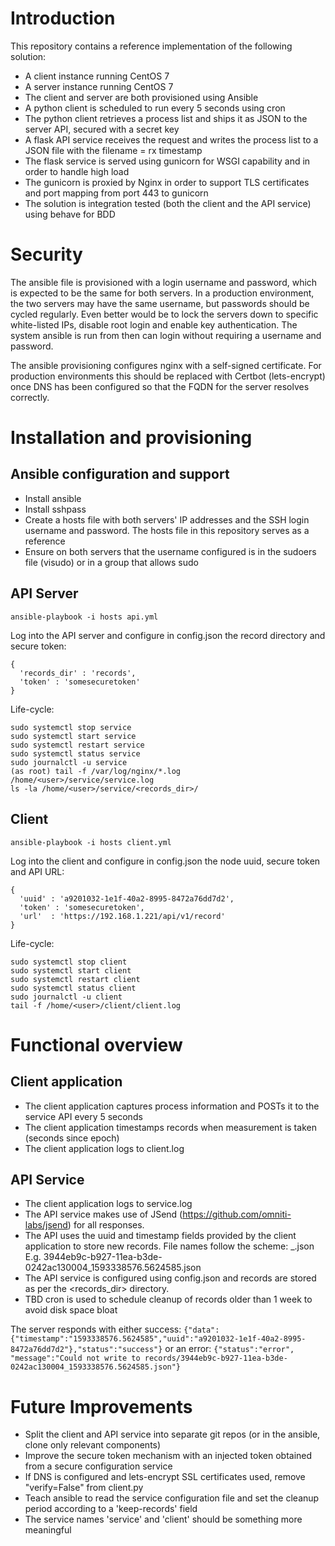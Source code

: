 # Introduction

This repository contains a reference implementation of the following solution:

* A client instance running CentOS 7
* A server instance running CentOS 7
* The client and server are both provisioned using Ansible
* A python client is scheduled to run every 5 seconds using cron
* The python client retrieves a process list and ships it as JSON to the server API, secured with a secret key
* A flask API service receives the request and writes the process list to a JSON file with the filename = rx timestamp
* The flask service is served using gunicorn for WSGI capability and in order to handle high load
* The gunicorn is proxied by Nginx in order to support TLS certificates and port mapping from port 443 to gunicorn
* The solution is integration tested (both the client and the API service) using behave for BDD

# Security
The ansible file is provisioned with a login username and password, which is expected to be the same for both servers.
In a production environment, the two servers may have the same username, but passwords should be cycled regularly. Even
better would be to lock the servers down to specific white-listed IPs, disable root login and enable key authentication.
The system ansible is run from then can login without requiring a username and password. 

The ansible provisioning configures nginx with a self-signed certificate. For production environments this should be
replaced with Certbot (lets-encrypt) once DNS has been configured so that the FQDN for the server resolves correctly.


# Installation and provisioning
## Ansible configuration and support
* Install ansible
* Install sshpass
* Create a hosts file with both servers' IP addresses and the SSH login username and password. The hosts file in this 
repository  serves as a reference
* Ensure on both servers that the username configured is in the sudoers file (visudo) or in a group that allows sudo

## API Server
```ansible-playbook -i hosts api.yml```

Log into the API server and configure in config.json the record directory and secure token:

```
{
  'records_dir' : 'records',
  'token' : 'somesecuretoken'
}
```

Life-cycle:

```
sudo systemctl stop service
sudo systemctl start service
sudo systemctl restart service
sudo systemctl status service
sudo journalctl -u service
(as root) tail -f /var/log/nginx/*.log /home/<user>/service/service.log
ls -la /home/<user>/service/<records_dir>/
```

## Client

```ansible-playbook -i hosts client.yml```

Log into the client and configure in config.json the node uuid, secure token and API URL:

```
{
  'uuid' : 'a9201032-1e1f-40a2-8995-8472a76dd7d2',
  'token' : 'somesecuretoken',
  'url'  : 'https://192.168.1.221/api/v1/record'
}
```

Life-cycle:

```
sudo systemctl stop client
sudo systemctl start client
sudo systemctl restart client
sudo systemctl status client
sudo journalctl -u client
tail -f /home/<user>/client/client.log
```

# Functional overview
## Client application
* The client application captures process information and POSTs it to the service API every 5 seconds
* The client application timestamps records when measurement is taken (seconds since epoch)
* The client application logs to client.log

## API Service
* The client application logs to service.log
* The API service makes use of JSend (https://github.com/omniti-labs/jsend) for all responses.
* The API uses the uuid and timestamp fields provided by the client application to store new records. File names follow
the scheme: <uuid>_<timestamp>.json E.g. 3944eb9c-b927-11ea-b3de-0242ac130004_1593338576.5624585.json
* The API service is configured using config.json and records are stored as per the <records_dir> directory.  
* TBD cron is used to schedule cleanup of records older than 1 week to avoid disk space bloat

The server responds with either success:
```{"data":{"timestamp":"1593338576.5624585","uuid":"a9201032-1e1f-40a2-8995-8472a76dd7d2"},"status":"success"}```
or an error:
```{"status":"error", "message":"Could not write to records/3944eb9c-b927-11ea-b3de-0242ac130004_1593338576.5624585.json"}```

# Future Improvements
* Split the client and API service into separate git repos (or in the ansible, clone only relevant components)
* Improve the secure token mechanism with an injected token obtained from a secure configuration service
* If DNS is configured and lets-encrypt SSL certificates used, remove "verify=False" from client.py
* Teach ansible to read the service configuration file and set the cleanup period according to a 'keep-records' field
* The service names 'service' and 'client' should be something more meaningful


